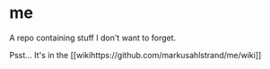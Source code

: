 # me
A repo containing stuff I don't want to forget.

Psst... It's in the [[wikihttps://github.com/markusahlstrand/me/wiki]]
